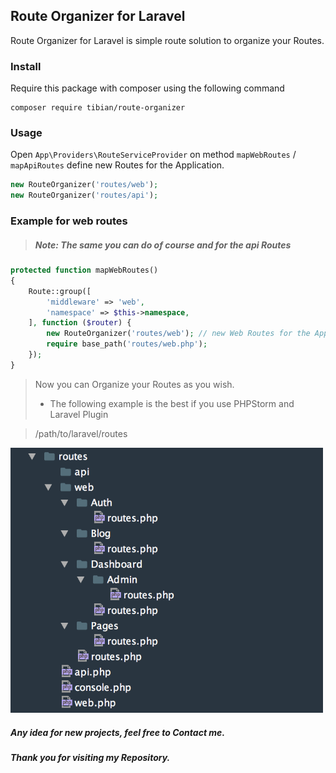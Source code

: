 ## Route Organizer for Laravel
Route Organizer for Laravel is simple route solution to organize your Routes.

### Install

Require this package with composer using the following command
```
composer require tibian/route-organizer
```

### Usage

Open `App\Providers\RouteServiceProvider` on method `mapWebRoutes` / `mapApiRoutes` define new Routes for the Application.

```php
new RouteOrganizer('routes/web');
new RouteOrganizer('routes/api');
```

### Example for web routes
> ##### Note: The same you can do of course and for the api Routes

```php
protected function mapWebRoutes()
{
    Route::group([
        'middleware' => 'web',
        'namespace' => $this->namespace,
    ], function ($router) {
        new RouteOrganizer('routes/web'); // new Web Routes for the Application
        require base_path('routes/web.php');
    });
}
```

> Now you can Organize your Routes as you wish.
> * The following example is the best if you use PHPStorm and Laravel Plugin

> /path/to/laravel/routes

<img width="500" alt="route-organizer" src="https://github.com/TiBianMod/route-organizer/blob/master/route-organizer.png?raw=true">

##### Any idea for new projects, feel free to Contact me.

##### Thank you for visiting my Repository.